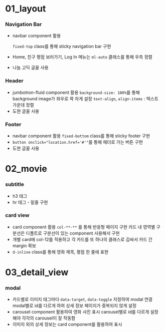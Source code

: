 # 01_layout

### Navigation Bar

- navbar component 활용

  `fixed-top` class를 통해 sticky navigation bar 구현

- Home, 친구 평점 보러가기, Log In 메뉴는 `ml-auto` 클래스를 통해 우측 정렬

- 나눔 고딕 글꼴 사용



### Header

- jumbotron-fluid component 활용
  `background-size: 100%`를 통해 background image가 좌우로 꽉 차게 설정
  `text-align`, `align-items` : 텍스트 가운데 정렬
- 도현 글꼴 사용



### Footer

- navbar component 활용
  `fixed-bottom` class를 통해 sticky footer 구현
- `button onclick="location.href='#'"`를 통해 헤더로 가는 버튼 구현
- 도현 글꼴 사용







# 02_movie

### subtitle

- h3 태그
- hr 태그 - 밑줄 구현



### card view

- card component 활용
  `col-**-**` 를 통해 반응형 페이지 구현
  카드 내 영역별 구분선은 디폴트로 구분선이 있는 component 사용해서 구현
- 개별 card에 col-12를 적용하고 각 카드를 또 하나의 클래스로 감싸서 카드 간 margin 확보
- `d-inline` class를 통해 영화 제목, 평점 한 줄에 표현







# 03_detail_view

### modal

- 카드별로 이미지 태그마다 `data-target`, `data-toggle` 지정하여 modal 연결
  modal별로 id를 다르게 하여 상세 정보 페이지가 중복되지 않게 설정
- carousel component 활용하여 영화 사진 표시
  carousel별로 id를 다르게 설정해야 각각의 carousel이 잘 작동함
- 이미지 외의 상세 정보는 card component를 활용하여 표시